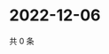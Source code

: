# 2022-12-06

共 0 条

<!-- BEGIN WEIBO -->
<!-- 最后更新时间 Tue Dec 06 2022 03:11:36 GMT+0800 (China Standard Time) -->

<!-- END WEIBO -->
